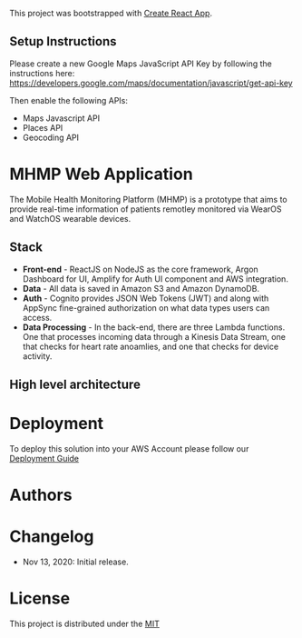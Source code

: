 This project was bootstrapped with [Create React App](https://github.com/facebook/create-react-app).


## Setup Instructions

Please create a new Google Maps JavaScript API Key by following the instructions here: https://developers.google.com/maps/documentation/javascript/get-api-key

Then enable the following APIs:
- Maps Javascript API
- Places API
- Geocoding API

# MHMP Web Application
The Mobile Health Monitoring Platform (MHMP) is a prototype that aims to provide real-time information of patients remotley monitored via WearOS and WatchOS wearable devices.  

## Stack

* **Front-end** - ReactJS on NodeJS as the core framework, Argon Dashboard for UI, Amplify for Auth UI component and AWS integration.
* **Data** - All data is saved in Amazon S3 and Amazon DynamoDB.
* **Auth** - Cognito provides JSON Web Tokens (JWT) and along with AppSync fine-grained authorization on what data types users can access.
* **Data Processing** - In the back-end, there are three Lambda functions. One that processes incoming data through a Kinesis Data Stream, one that checks for heart rate anoamlies, and one that checks for device activity. 

## High level architecture



# Deployment
To deploy this solution into your AWS Account please follow our [Deployment Guide](./docs/deployment_guide.md)

# Authors


# Changelog
* Nov 13, 2020: Initial release.

# License
This project is distributed under the  [MIT](https://github.com/UBC-CIC/Mobile_Health_Monitoring_Platform/blob/master/LICENSE.md) 
